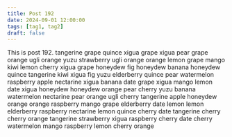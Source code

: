```yaml
---
title: Post 192
date: 2024-09-01 12:00:00
tags: [tag1, tag2]
draft: false
---
```

This is post 192.
tangerine
grape
quince
xigua
grape
xigua
pear
grape
orange
ugli
orange
yuzu
strawberry
ugli
orange
orange
lemon
grape
mango
kiwi
lemon
cherry
xigua
grape
honeydew
fig
honeydew
banana
honeydew
quince
tangerine
kiwi
xigua
fig
yuzu
elderberry
quince
pear
watermelon
raspberry
apple
nectarine
xigua
banana
date
grape
xigua
mango
lemon
date
xigua
honeydew
honeydew
orange
pear
cherry
yuzu
banana
watermelon
nectarine
pear
orange
ugli
cherry
tangerine
apple
honeydew
orange
orange
raspberry
mango
grape
elderberry
date
lemon
lemon
elderberry
raspberry
nectarine
lemon
quince
cherry
date
tangerine
cherry
cherry
orange
tangerine
strawberry
xigua
raspberry
cherry
date
cherry
watermelon
mango
raspberry
lemon
cherry
orange
